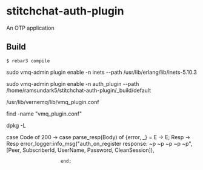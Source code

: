 stitchchat-auth-plugin
=====

An OTP application

Build
-----

    $ rebar3 compile

sudo vmq-admin plugin enable -n inets --path /usr/lib/erlang/lib/inets-5.10.3

sudo vmq-admin plugin enable -n auth_plugin --path /home/ramsundark5/stitchchat-auth-plugin/_build/default


/usr/lib/vernemq/lib/vmq_plugin.conf

find -name "vmq_plugin.conf"

dpkg -L <packagename>

case Code of
                200 -> case parse_resp(Body) of
                            {error, _} = E -> E;
                            Resp  -> Resp
                            error_logger:info_msg("auth_on_register response: ~p ~p ~p ~p ~p", [Peer, SubscriberId, UserName, Password, CleanSession]),
                            
                        end;